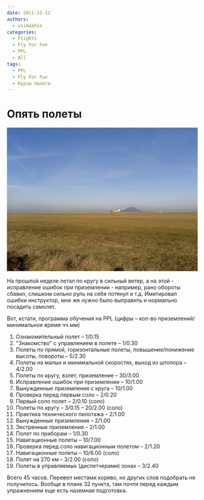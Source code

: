 ```yaml
---
date: 2011-12-12
authors:
  - vsimakhin
categories:
  - Flights
  - Fly For Fun
  - PPL
  - All
tags:
  - PPL
  - Fly For Fun
  - Курсы пилота
---
```


# Опять полеты

![](IMG_20111211_124009.jpg)

На прошлой неделе летал по кругу в сильный ветер, а на этой - исправление ошибок при приземлении - например, рано обороты сбавил, слишком сильно руль на себя потянул и т.д. Имитировал ошибки инструктор, мне же нужно было выправить и нормально посадить самолет.

Вот, кстати, программа обучения на PPL (цифры – кол-во приземлений/минимальное время чч.мм)

1. Ознакомительный полет – 1/0.15
1. "Знакомство" с управлением в полете – 1/0.30
1. Полеты по прямой, горизонтальные полеты, повышение/понижение высоты, повороты – 5/2.30
1. Полеты на малых и минимальной скоростях, выход из штопора – 4/2.00
1. Полеты по кругу, взлет, приземление – 30/3.00
1. Исправление ошибок при приземлении – 10/1.00
1. Вынужденные приземления с круга – 10/1.00
1. Проверка перед первым соло – 2/0.20
1. Первый соло полет – 2/0.10 (соло)
1. Полеты по кругу – 3/0.15 – 20/2.00 (соло)
1. Практика технического пилотажа – 2/1.00
1. Вынужденные приземления – 2/1.00
1. Экстренные приземления – 2/1.00
1. Полет по приборам – 1/0.30
1. Навигационные полеты – 10/7.00
1. Проверка перед соло навигационным полетом – 2/1.20
1. Навигационные полеты – 10/6.00 (соло)
1. Полет на 270 км – 3/2.00 (соло)
1. Полеты в управляемых (диспетчерами) зонах – 3/2.40

Всего 45 часов. Перевел местами коряво, но других слов подобрать не получилось. Вообще в плане 32 пункта, там почти перед каждым упражнением еще есть наземная подготовка.